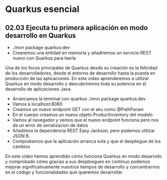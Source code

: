 # Quarkus esencial
## 02.03 Ejecuta tu primera aplicación en modo desarrollo en Quarkus
* ./mvn package quarkus:dev
* Crearemos una entidad en memoria y añadiremos un servicio REST nuevo con Quarkus para leerla

Una de los focos principales de Quarkus desde su creación es la felicidad de los desarrolladores, desde el
entorno de desarrollo hasta la puesta en producción de las aplicaciones.
En este video aprenderemos a utilizar Quarkus en modo desarrollo y descubriremos toda su potencia en el desarrollo de
aplicaciones Java.

* Arrancamos la terminal con quarkus ./mvn package quarkus:dev
* Vamos a localhost:8080
* Creamos un nuevo endpoint GET con el sku como @PathParam
* En el cuerpo creamos un nuevo objeto ProductInventory del modelo
* Vamos al navegador y vemos que el nuevo endpoint funciona pero nos da un error de serializacion de datos
* Añadimos la dependencia REST Easy Jackson, pero podemos utilizar JSON B.
* Comprobamos que la aplicación arranca sola y que el despliegue de los cambios

En este video hemos aprendido cómo funciona Quarkus en modo desarrollo y comprobado cómo gracias a sus desploegues en continuo
podemos mejorar significativamente nuestros tiempos de desarrollo y concentrarnos en el código y funcionalidades que
queremos desarrollar.
  

